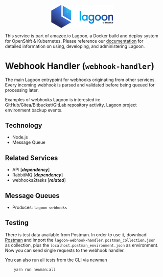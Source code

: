 <p align="center"><img
src="https://raw.githubusercontent.com/amazeeio/lagoon/main/docs/images/lagoon-logo.png"
alt="The Lagoon logo is a blue hexagon split in two pieces with an L-shaped cut"
width="40%"></p>

This service is part of amazee.io Lagoon, a Docker build and deploy system for
OpenShift & Kubernetes. Please reference our [documentation] for detailed
information on using, developing, and administering Lagoon.

# Webhook Handler (`webhook-handler`)

The main Lagoon entrypoint for webhooks originating from other services. Every
incoming webhook is parsed and validated before being queued for processing
later.

Examples of webhooks Lagoon is interested in: GitHub/Gitea/Bitbucket/GitLab repository
activity, Lagoon project environment backup events.

## Technology

* Node.js
* Message Queue

## Related Services

* API [***dependency***]
* RabbitMQ [***dependency***]
* webhooks2tasks [***related***]

## Message Queues

* Produces: `lagoon-webhooks`

## Testing

There is test data available from Postman. In order to use it, download
[Postman] and import the `lagoon-webhook-handler.postman_collection.json` as
collection, plus the `localhost.postman_environment.json` as environment. Now
you can send single requests to the webhook handler.

You can also run all tests from the CLI via newman

        yarn run newman:all

[documentation]: https://docs.lagoon.sh/
[Postman]: https://www.getpostman.com/
